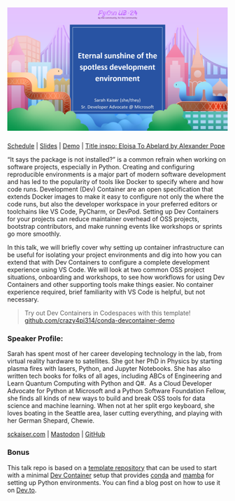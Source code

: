 # ![PyCon 2024: Eternal sunshine of the spotless development environment](title.png)
[Schedule](https://us.pycon.org/2024/schedule/presentation/123/) | [Slides](slides.pdf) | [Demo](demo.ipynb) | [Title inspo: Eloisa To Abelard by Alexander Pope](https://gutenberg.org/cache/epub/9413/pg9413-images.html#link2H_4_0051:~:text=Eternal%20sunshine%20of%20the%20spotless%20mind!)

“It says the package is not installed?” is a common refrain when working on software projects, especially in Python. Creating and configuring reproducible environments is a major part of modern software development and has led to the popularity of tools like Docker to specify where and how code runs. Development (Dev) Container are an open specification that extends Docker images to make it easy to configure not only the where the code runs, but also the developer workspace in your preferred editors or toolchains like VS Code, PyCharm, or DevPod. Setting up Dev Containers for your projects can reduce maintainer overhead of OSS projects, bootstrap contributors, and make running events like workshops or sprints go more smoothly.

In this talk, we will briefly cover why setting up container infrastructure can be useful for isolating your project environments and dig into how you can extend that with Dev Containers to configure a complete development experience using VS Code. We will look at two common OSS project situations, onboarding and workshops, to see how workflows for using Dev Containers and other supporting tools make things easier. No container experience required, brief familiarity with VS Code is helpful, but not necessary.

> Try out Dev Containers in Codespaces with this template! [github.com/crazy4pi314/conda-devcontainer-demo](https://github.com/crazy4pi314/conda-devcontainer-demo)


### Speaker Profile:

Sarah has spent most of her career developing technology in the lab, from virtual reality hardware to satellites. She got her PhD in Physics by starting plasma fires with lasers, Python, and Jupyter Notebooks. She has also written tech books for folks of all ages, including ABCs of Engineering and Learn Quantum Computing with Python and Q#.  As a Cloud Developer Advocate for Python at Microsoft and a Python Software Foundation Fellow, she finds all kinds of new ways to build and break OSS tools for data science and machine learning. When not at her split ergo keyboard, she loves boating in the Seattle area, laser cutting everything, and playing with her German Shepard, Chewie.

[sckaiser.com](https://sckaiser.com) | [Mastodon](https://mathstodon.xyz/@crazy4pi314) | [GitHub](https://github.com/crazy4pi314)

### Bonus

This talk repo is based on a [template repository](https://github.com/crazy4pi314/conda-devcontainer-demo?WT.mc_id=python-91783-sarahakaiser) that can be used to start with a minimal [Dev Container](https://containers.dev/) setup that provides [conda](https://github.com/conda/conda) and [mamba](https://github.com/mamba-org/mamba) for setting up Python environments.
You can find a blog post on how to use it on [Dev.to](https://dev.to/crazy4pi314/how-to-get-the-best-conda-environment-experience-in-codespaces-4na9?WT.mc_id=python-91783-sarahakaiser).
